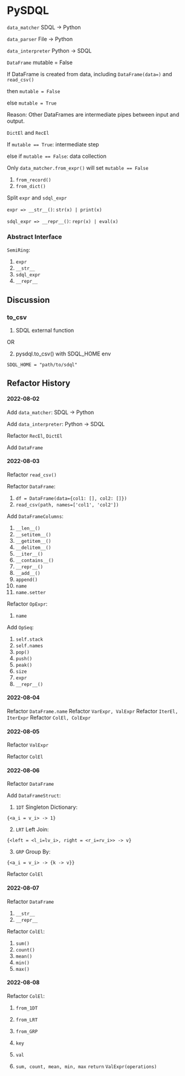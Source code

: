 # PySDQL
 
`data_matcher` SDQL -> Python

`data_parser` File -> Python

`data_interpreter` Python -> SDQL

`DataFrame` mutable = False

If DataFrame is created from data, including `DataFrame(data=)` and `read_csv()`

then `mutable = False`

else `mutable = True`

Reason: Other DataFrames are intermediate pipes between input and output. 

`DictEl` and `RecEl`

If `mutable == True`: intermediate step

else if `mutable == False`: data collection

Only `data_matcher.from_expr()` will set `mutable == False`
1. `from_record()`
2. `from_dict()`

Split `expr` and `sdql_expr`

`expr => __str__()`: `str(x) | print(x)`

`sdql_expr => __repr__()`: `repr(x) | eval(x)`

### Abstract Interface

`SemiRing`:
1. `expr`
2. `__str__`
3. `sdql_expr`
4. `__repr__`

## Discussion

### to_csv
1. SDQL external function

OR

2. pysdql.to_csv() with SDQL_HOME env

`SDQL_HOME = "path/to/sdql"`

## Refactor History

#### 2022-08-02

Add `data_matcher`: SDQL -> Python

Add `data_interpreter`: Python -> SDQL

Refactor `RecEl`, `DictEl`

Add `DataFrame`

#### 2022-08-03

Refactor `read_csv()`

Refactor `DataFrame`:

1. `df = DataFrame(data={col1: [], col2: []})`
2. `read_csv(path, names=['col1', 'col2'])`

Add `DataFrameColumns`:
1. `__len__()`
2. `__setitem__()`
3. `__getitem__()`
4. `__delitem__()`
5. `__iter__()`
6. `__contains__()`
7. `__repr__()`
8. `__add__()`
9. `append()`
10. `name`
11. `name.setter`

Refactor `OpExpr`:
1. `name`

Add `OpSeq`:
1. `self.stack`
2. `self.names`
3. `pop()`
4. `push()`
5. `peak()`
6. `size`
7. `expr`
8. `__repr__()`

#### 2022-08-04
Refactor `DataFrame.name`
Refactor `VarExpr, ValExpr`
Refactor `IterEl, IterExpr`
Refactor `ColEl, ColExpr`

#### 2022-08-05
Refactor `ValExpr`

Refactor `ColEl`

#### 2022-08-06
Refactor `DataFrame`

Add `DataFrameStruct`:

1. `1DT` Singleton Dictionary: 

`{<a_i = v_i> -> 1}`

2. `LRT` Left Join: 

`{<left = <l_i=lv_i>, right = <r_i=rv_i>> -> v}`

3. `GRP` Group By:

`{<a_i = v_i> -> {k -> v}}`



Refactor `ColEl`

#### 2022-08-07
Refactor `DataFrame`
1. `__str__`
2. `__repr__`

Refactor `ColEl`:
1. `sum()`
2. `count()`
3. `mean()`
4. `min()`
5. `max()`

#### 2022-08-08
Refactor `ColEl`:

1. `from_1DT`
2. `from_LRT`
3. `from_GRP`

4. `key`
5. `val`

6. `sum, count, mean, min, max` 
`return` `ValExpr(operations)`